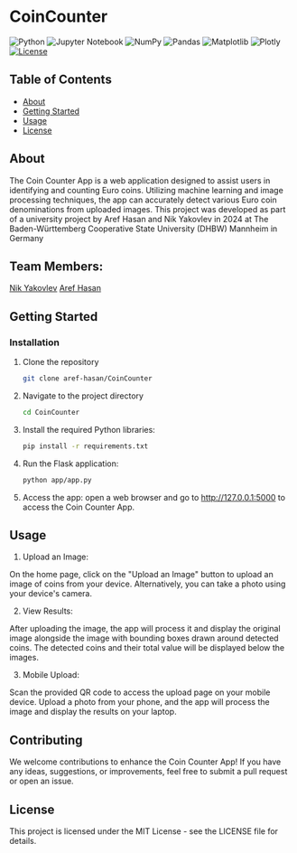 # CoinCounter

![Python](https://img.shields.io/badge/python-3670A0?style=for-the-badge&logo=python&logoColor=ffdd54)
![Jupyter Notebook](https://img.shields.io/badge/jupyter-%23FA0F00.svg?style=for-the-badge&logo=jupyter&logoColor=white)
![NumPy](https://img.shields.io/badge/numpy-%23013243.svg?style=for-the-badge&logo=numpy&logoColor=white)
![Pandas](https://img.shields.io/badge/pandas-%23150458.svg?style=for-the-badge&logo=pandas&logoColor=white)
![Matplotlib](https://img.shields.io/badge/Matplotlib-%23ffffff.svg?style=for-the-badge&logo=Matplotlib&logoColor=black)
![Plotly](https://img.shields.io/badge/Plotly-%233F4F75.svg?style=for-the-badge&logo=plotly&logoColor=white)
[![License](https://img.shields.io/badge/license-MIT-blue.svg)](LICENSE)

## Table of Contents

- [About](#about)
- [Getting Started](#getting-started)
- [Usage](#usage)
- [License](#license)

## About
The Coin Counter App is a web application designed to assist users in identifying and counting Euro coins. Utilizing machine learning and image processing techniques, the app can accurately detect various Euro coin denominations from uploaded images. This project was developed as part of a university project by Aref Hasan and Nik Yakovlev in 2024 at The Baden-Württemberg Cooperative State University (DHBW) Mannheim in Germany


## Team Members:
[Nik Yakovlev](https://github.com/nikyak10) 
[Aref Hasan](https://github.com/aref-hasan) 


## Getting Started

### Installation

1. Clone the repository

   ```bash
   git clone aref-hasan/CoinCounter

2. Navigate to the project directory
   ```bash
   cd CoinCounter

3. Install the required Python libraries:
   ```bash
   pip install -r requirements.txt

4. Run the Flask application:
    ```bash
    python app/app.py

5. Access the app:
   open a web browser and go to http://127.0.0.1:5000 to access the Coin Counter App.
   
## Usage 

1. Upload an Image:

On the home page, click on the "Upload an Image" button to upload an image of coins from your device.
Alternatively, you can take a photo using your device's camera.

2. View Results:

After uploading the image, the app will process it and display the original image alongside the image with bounding boxes drawn around detected coins.
The detected coins and their total value will be displayed below the images.

3. Mobile Upload:

Scan the provided QR code to access the upload page on your mobile device.
Upload a photo from your phone, and the app will process the image and display the results on your laptop.


## Contributing
We welcome contributions to enhance the Coin Counter App! If you have any ideas, suggestions, or improvements, feel free to submit a pull request or open an issue.


## License
This project is licensed under the MIT License - see the LICENSE file for details.

